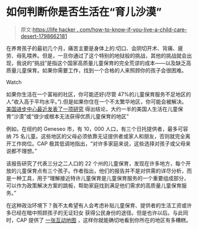 # 如何判断你是否生活在“育儿沙漠”

> 原文:[https://life hacker . com/how-to-know-if-you-live-a-child-care-desert-1798662181](https://lifehacker.com/how-to-know-if-you-live-in-a-child-care-desert-1798662181)

在养育孩子的最初几个月，痛苦主要是身体上的:切口、会阴切开术、背痛、疲劳、母乳喂养。但是，一旦你通过了这个特别的地狱般的挑战，其他的挑战就会出现，我说的“挑战”是指这个国家高质量儿童保育的完全荒谬的成本——以及缺乏高质量儿童保育。如果你需要工作，找到一个合格的人来照顾你的孩子会很困难。

Watch

如果你生活在一个富裕的社区，你可能还好(尽管 47%的儿童保育服务不足地区的人“收入高于平均水平。”).但是如果你住在一个不太繁华地区，你可能会被解决。 [美国进步中心最近发表了一项研究](https://www.americanprogress.org/issues/early-childhood/reports/2017/08/30/437988/mapping-americas-child-care-deserts/) 得出结论，大约一半的美国人生活在儿童保育“沙漠”或“很少或根本无法获得优质儿童保育的地区”

例如，在纽约的 Geneseo 市，有 10，000 人口，有三个日托提供者，最多可容纳 75 名儿童。这些地区的父母必须依靠无证提供者或家人和朋友，否则就完全离开工作岗位。CAP 极其低调地指出，“对许多家庭来说，这些选择对孩子或父母来说都不理想。”

该报告研究了代表三分之二人口的 22 个州的儿童保育，发现在许多地方，每个开放的儿童保育点有三个孩子。作者指出，他们的报告并不是对供需的详尽分析，而是一种工具，用于“理解接近特许儿童保育是儿童保育服务的一个重要组成部分，可以作为政策解决方案的跳板，帮助家庭找到满足他们需求的高质量儿童保育服务。”

在这种政治环境下？我不太希望有人会考虑补贴儿童保育、提供者的生活工资或许多已经在暗中照顾孩子的无证妇女 获得公民身份的途径。但是也许以后。与此同时，CAP 提供了 [一张互动地图](https://childcaredeserts.org/) ，这样你就能确切地看到你所在的地区有多糟糕。